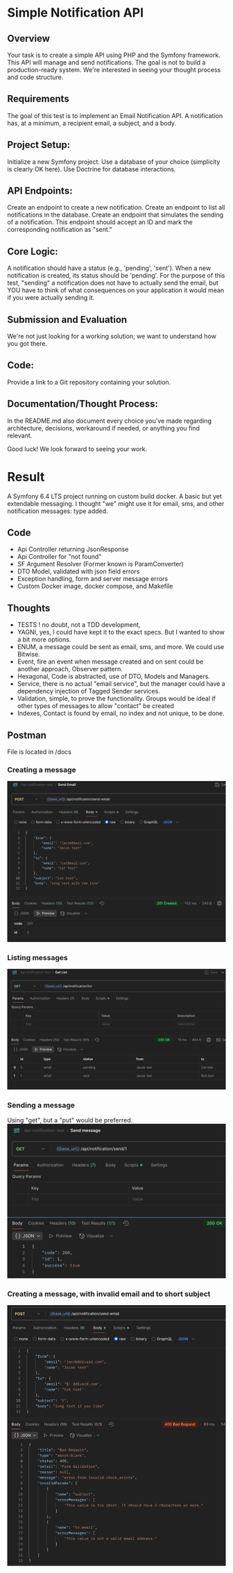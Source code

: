 # Simple Notification API

## Overview
Your task is to create a simple API using PHP and the Symfony framework. This API will manage and send notifications.
The goal is not to build a production-ready system. We're interested in seeing your thought process and code structure.

## Requirements
The goal of this test is to implement an Email Notification API. A notification has, at a minimum, a recipient email, a subject, and a body.

## Project Setup:
Initialize a new Symfony project.
Use a database of your choice (simplicity is clearly OK here).
Use Doctrine for database interactions.

## API Endpoints:
Create an endpoint to create a new notification.
Create an endpoint to list all notifications in the database.
Create an endpoint that simulates the sending of a notification. This endpoint should accept an ID and mark the corresponding notification as "sent."

## Core Logic:
A notification should have a status (e.g., 'pending', 'sent').
When a new notification is created, its status should be 'pending'.
For the purpose of this test, "sending" a notification does not have to actually send the email, but YOU have to think of what consequences on your application it would mean if you were actually sending it.

## Submission and Evaluation
We're not just looking for a working solution; we want to understand how you got there.

## Code:
Provide a link to a Git repository containing your solution.

## Documentation/Thought Process:
In the README.md also document every choice you've made regarding architecture, decisions, workaround if needed, or anything you find relevant.

Good luck! We look forward to seeing your work.


# Result
A Symfony 6.4 LTS project running on custom build docker.
A basic but yet extendable messaging.
I thought "we" might use it for email, sms, and other notification messages: type added.

## Code
- Api Controller returning JsonResponse
- Api Controller for "not found"
- SF Argument Resolver (Former known is ParamConverter)
- DTO Model, validated with json field errors
- Exception handling, form and server message errors
- Custom Docker image, docker compose, and Makefile

## Thoughts
- TESTS ! no doubt, not a TDD development,
- YAGNI, yes, I could have kept it to the exact specs. But I wanted to show a bit more options.
- ENUM, a message could be sent as email, sms, and more. We could use Bitwise.
- Event, fire an event when message created and on sent could be another approach, Observer pattern.
- Hexagonal, Code is abstracted, use of DTO, Models and Managers.
- Service, there is no actual "email service", but the manager could have a dependency injection of Tagged Sender services.
- Validation, simple, to prove the functionality. Groups would be ideal if other types of messages to allow "contact" be created
- Indexes, Contact is found by email, no index and not unique, to be done.

## Postman
File is located in /docs

### Creating a message
![Screenshot create](docs/media/create.png)

### Listing messages
![Screenshot list](docs/media/list.png)

### Sending a message
Using "get", but a "put" would be preferred.
![Screenshot send](docs/media/send.png)

### Creating a message, with invalid email and to short subject
![Screenshot error](docs/media/submit_error.png)
